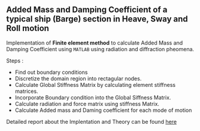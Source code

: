 ## Added Mass and Damping Coefficient of a typical ship (Barge) section in Heave, Sway and Roll motion
Implementation of **Finite element method** to calculate Added Mass and Damping Coefficient using `MATLAB` using radiation and diffraction pheomena.

Steps :
- Find out boundary conditions
- Discretize the domain region into rectagular nodes.
- Calculate Global Stiffness Matrix by calculating element stiffness matrices.
- Incorporate Boundary condition into the Global Siffness Matrix.
- Calculate radiation and force matrix using stiffness Matrix.
- Calculate Added mass and Daming coefficient for each mode of motion

Detailed report about the Implentation and Theory can be found [here](https://github.com/VISHARAD17/Hydrodynamic_parameters_FEM/blob/main/FEM_report.pdf)
